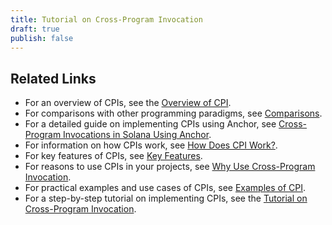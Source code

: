```yaml
---
title: Tutorial on Cross-Program Invocation
draft: true
publish: false
---
```


## Related Links

- For an overview of CPIs, see the [Overview of CPI](overview.md).
- For comparisons with other programming paradigms, see [Comparisons](comparisons.md).
- For a detailed guide on implementing CPIs using Anchor, see [Cross-Program Invocations in Solana Using Anchor](index.md).
- For information on how CPIs work, see [How Does CPI Work?](how-does-it-work.md).
- For key features of CPIs, see [Key Features](key-features.md).
- For reasons to use CPIs in your projects, see [Why Use Cross-Program Invocation](why.md).
- For practical examples and use cases of CPIs, see [Examples of CPI](examples-of-cpi.md).
- For a step-by-step tutorial on implementing CPIs, see the [Tutorial on Cross-Program Invocation](tutorial.md).
